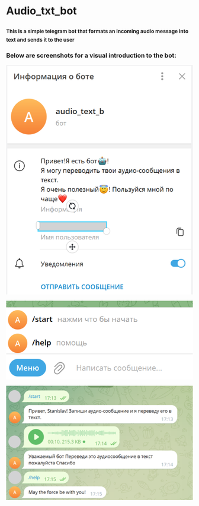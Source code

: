 # Audio_txt_bot
### <sub>This is a simple telegram bot that formats an incoming audio message into text and sends it to the user</sub>




### Below are screenshots for a visual introduction to the bot:

![screen](/screenshots/Scr_1.png)

![screen](/screenshots/Scr_2.png)

![screen](/screenshots/Scr_3.png)
